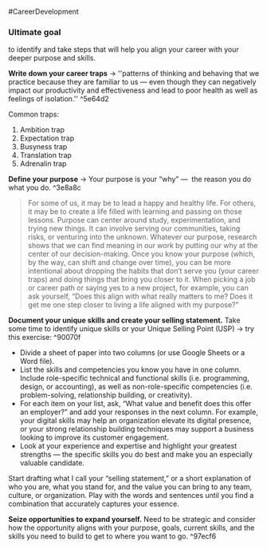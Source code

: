 #CareerDevelopment 

### Ultimate goal 
to identify and take steps that will help you align your career with your deeper purpose and skills.
 
 **Write down your career traps** -> ''patterns of thinking and behaving that we practice because they are familiar to us — even though they can negatively impact our productivity and effectiveness and lead to poor health as well as feelings of isolation.'' ^5e64d2
 
 Common traps:
 1. Ambition trap
 2. Expectation trap
 3. Busyness trap
 4. Translation trap
 5. Adrenalin trap

**Define your purpose** -> Your purpose is your “why” —  the reason you do what you do. ^3e8a8c
> For some of us, it may be to lead a happy and healthy life. For others, it may be to create a life filled with learning and passing on those lessons. Purpose can center around study, experimentation, and trying new things. It can involve serving our communities, taking risks, or venturing into the unknown. Whatever our purpose, research shows that we can find meaning in our work by putting our why at the center of our decision-making.
> Once you know your purpose (which, by the way, can shift and change over time), you can be more intentional about dropping the habits that don’t serve you (your career traps) and doing things that bring you closer to it. When picking a job or career path or saying yes to a new project, for example, you can ask yourself, “Does this align with what really matters to me? Does it get me one step closer to living a life aligned with my purpose?”

**Document your unique skills and create your selling statement.** Take some time to identify unique skills or your Unique Selling Point (USP) -> try this exercise: ^90070f
-   Divide a sheet of paper into two columns (or use Google Sheets or a Word file).
-   List the skills and competencies you know you have in one column. Include role-specific technical and functional skills (i.e. programming, design, or accounting), as well as non-role-specific competencies (i.e. problem-solving, relationship building, or creativity).
-   For each item on your list, ask, “What value and benefit does this offer an employer?” and add your responses in the next column. For example, your digital skills may help an organization elevate its digital presence, or your strong relationship building techniques may support a business looking to improve its customer engagement.
-   Look at your experience and expertise and highlight your greatest strengths — the specific skills you do best and make you an especially valuable candidate.

Start drafting what I call your “selling statement,” or a short explanation of who you are, what you stand for, and the value you can bring to any team, culture, or organization. Play with the words and sentences until you find a combination that accurately captures your essence.

**Seize opportunities to expand yourself.** Need to be strategic and consider how the opportunity aligns with your purpose, goals, current skills, and the skills you need to build to get to where you want to go. ^97ecf6